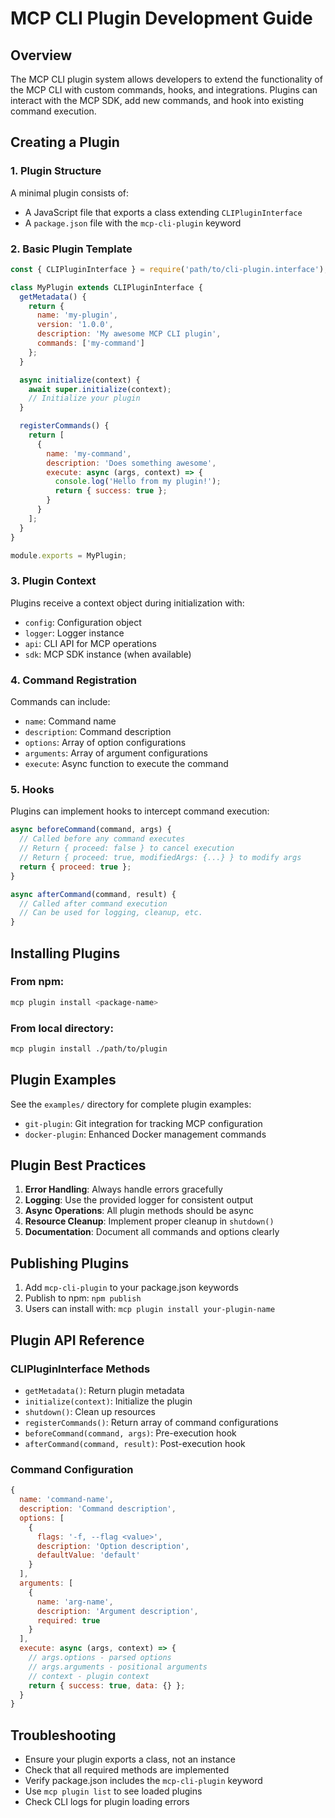 # MCP CLI Plugin Development Guide

## Overview

The MCP CLI plugin system allows developers to extend the functionality of the MCP CLI with custom commands, hooks, and integrations. Plugins can interact with the MCP SDK, add new commands, and hook into existing command execution.

## Creating a Plugin

### 1. Plugin Structure

A minimal plugin consists of:
- A JavaScript file that exports a class extending `CLIPluginInterface`
- A `package.json` file with the `mcp-cli-plugin` keyword

### 2. Basic Plugin Template

```javascript
const { CLIPluginInterface } = require('path/to/cli-plugin.interface');

class MyPlugin extends CLIPluginInterface {
  getMetadata() {
    return {
      name: 'my-plugin',
      version: '1.0.0',
      description: 'My awesome MCP CLI plugin',
      commands: ['my-command']
    };
  }

  async initialize(context) {
    await super.initialize(context);
    // Initialize your plugin
  }

  registerCommands() {
    return [
      {
        name: 'my-command',
        description: 'Does something awesome',
        execute: async (args, context) => {
          console.log('Hello from my plugin!');
          return { success: true };
        }
      }
    ];
  }
}

module.exports = MyPlugin;
```

### 3. Plugin Context

Plugins receive a context object during initialization with:
- `config`: Configuration object
- `logger`: Logger instance
- `api`: CLI API for MCP operations
- `sdk`: MCP SDK instance (when available)

### 4. Command Registration

Commands can include:
- `name`: Command name
- `description`: Command description
- `options`: Array of option configurations
- `arguments`: Array of argument configurations
- `execute`: Async function to execute the command

### 5. Hooks

Plugins can implement hooks to intercept command execution:

```javascript
async beforeCommand(command, args) {
  // Called before any command executes
  // Return { proceed: false } to cancel execution
  // Return { proceed: true, modifiedArgs: {...} } to modify args
  return { proceed: true };
}

async afterCommand(command, result) {
  // Called after command execution
  // Can be used for logging, cleanup, etc.
}
```

## Installing Plugins

### From npm:
```bash
mcp plugin install <package-name>
```

### From local directory:
```bash
mcp plugin install ./path/to/plugin
```

## Plugin Examples

See the `examples/` directory for complete plugin examples:
- `git-plugin`: Git integration for tracking MCP configuration
- `docker-plugin`: Enhanced Docker management commands

## Plugin Best Practices

1. **Error Handling**: Always handle errors gracefully
2. **Logging**: Use the provided logger for consistent output
3. **Async Operations**: All plugin methods should be async
4. **Resource Cleanup**: Implement proper cleanup in `shutdown()`
5. **Documentation**: Document all commands and options clearly

## Publishing Plugins

1. Add `mcp-cli-plugin` to your package.json keywords
2. Publish to npm: `npm publish`
3. Users can install with: `mcp plugin install your-plugin-name`

## Plugin API Reference

### CLIPluginInterface Methods

- `getMetadata()`: Return plugin metadata
- `initialize(context)`: Initialize the plugin
- `shutdown()`: Clean up resources
- `registerCommands()`: Return array of command configurations
- `beforeCommand(command, args)`: Pre-execution hook
- `afterCommand(command, result)`: Post-execution hook

### Command Configuration

```javascript
{
  name: 'command-name',
  description: 'Command description',
  options: [
    {
      flags: '-f, --flag <value>',
      description: 'Option description',
      defaultValue: 'default'
    }
  ],
  arguments: [
    {
      name: 'arg-name',
      description: 'Argument description',
      required: true
    }
  ],
  execute: async (args, context) => {
    // args.options - parsed options
    // args.arguments - positional arguments
    // context - plugin context
    return { success: true, data: {} };
  }
}
```

## Troubleshooting

- Ensure your plugin exports a class, not an instance
- Check that all required methods are implemented
- Verify package.json includes the `mcp-cli-plugin` keyword
- Use `mcp plugin list` to see loaded plugins
- Check CLI logs for plugin loading errors
